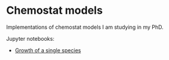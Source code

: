 # Chemostat models

Implementations of chemostat models I am studying in my PhD.

Jupyter notebooks:

- [Growth of a single species](https://rand-asswad.github.io/chemostat-models/growth_single_minimal.html)
